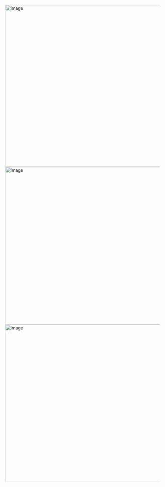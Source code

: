 <img width="528" alt="image" src="https://github.com/MaryiaBabinskaya/Numerical_methods-UJ/assets/94359114/c80a1640-11d0-4f52-a1b9-31f46dbb37c2"> \
<img width="514" alt="image" src="https://github.com/MaryiaBabinskaya/Numerical_methods-UJ/assets/94359114/fca7979b-dc3f-4ff7-861f-162a7a7f1ea0"> \
<img width="513" alt="image" src="https://github.com/MaryiaBabinskaya/Numerical_methods-UJ/assets/94359114/5217e8e0-0742-4383-acdd-be67548ff5e7">
